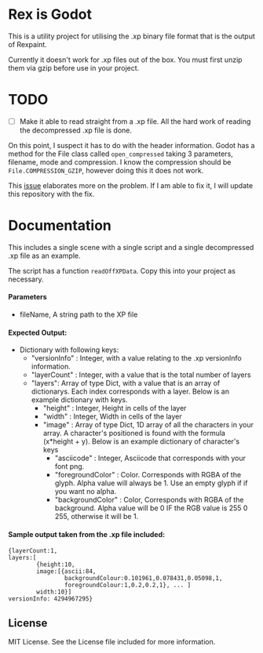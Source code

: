 # Rex is Godot
This is a utility project for utilising the .xp binary file format that is the output of Rexpaint.

Currently it doesn't work for .xp files out of the box. You must first unzip them via gzip before use in your project.

# TODO
- [ ] Make it able to read straight from a .xp file. All the hard work of reading the decompressed .xp file is done.

On this point, I suspect it has to do with the header information. Godot has a method for the File class called `open_compressed` taking 3 parameters, filename, mode and compression. I know the compression should be `File.COMPRESSION_GZIP`, however doing this it does not work.

This [issue](https://github.com/godotengine/godot/issues/28999) elaborates more on the problem. If I am able to fix it, I will update this repository with the fix.

# Documentation

This includes a single scene with a single script and a single decompressed .xp file as an example.

The script has a function `readOffXPData`. Copy this into your project as necessary.

#### Parameters
- fileName, A string path to the XP file

#### Expected Output:
- Dictionary with following keys:
    - "versionInfo" : Integer, with a value relating to the .xp versionInfo information.
    - "layerCount" : Integer, with a value that is the total number of layers
    - "layers": Array of type Dict, with a value that is an array of dictionarys. Each index corresponds with a layer. Below is an example dictionary with keys.
        - "height" : Integer,  Height in cells of the layer
        - "width" : Integer, Width in cells of the layer
        - "image" : Array of type Dict, 1D array of all the characters in your array. A character's positioned is found with the formula (x*height + y). Below is an example dictionary of character's keys
            - "asciicode" : Integer, Asciicode that corresponds with your font png.
            - "foregroundColor" : Color. Corresponds with RGBA of the glyph. Alpha value will always be 1. Use an empty glyph if if you want no alpha.
            - "backgroundColor" : Color, Corresponds with RGBA of the background. Alpha value will be 0 IF the RGB value is 255 0 255, otherwise it will be 1.

#### Sample output taken from the .xp file included:
```
{layerCount:1,
layers:[
        {height:10,
        image:[{ascii:84,
                backgroundColour:0.101961,0.078431,0.05098,1,
                foregroundColour:1,0.2,0.2,1}, ... ]
        width:10}]
versionInfo: 4294967295}
```
## License
MIT License. See the License file included for more information.
